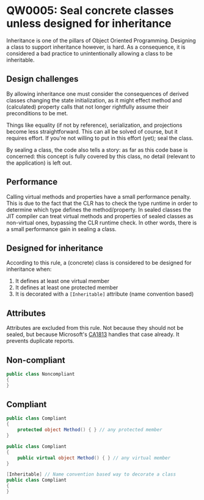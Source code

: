 # QW0005: Seal concrete classes unless designed for inheritance
Inheritance is one of the pillars of Object Oriented Programming. Designing a
class to support inheritance however, is hard. As a consequence, it is
considered a bad practice to unintentionally allowing a class to be
inheritable.

## Design challenges
By allowing inheritance one must consider the consequences of derived classes
changing the state initialization, as it might effect method and (calculated) 
property calls that not longer rightfully assume their preconditions to be met.

Things like equality (if not by reference), serialization, and projections
become less straightforward. This can all be solved of course, but it requires
effort. If you're not willing to put in this effort (yet); seal the class.

By sealing a class, the code also tells a story: as far as this code base is
concerned: this concept is fully covered by this class, no detail (relevant to
the application) is left out.

## Performance
Calling virtual methods and properties have a small performance penalty. This
is due to the fact that the CLR has to check the type runtime in order to
determine which type defines the method/property. In sealed classes the JIT
compiler can treat virtual methods and properties of sealed classes as
non-virtual ones, bypassing the CLR runtime check. In other words, there is a
small performance gain in sealing a class.

## Designed for inheritance
According to this rule, a (concrete) class is considered to be designed for
inheritance when:
1. It defines at least one virtual member
2. It defines at least one protected member
3. It is decorated with a `[Inheritable]` attribute (name convention based)

## Attributes
Attributes are excluded from this rule. Not because they should not be sealed,
but because Microsoft's [CA1813](https://learn.microsoft.com/en-us/dotnet/fundamentals/code-analysis/quality-rules/ca1813)
handles that case already. It prevents duplicate reports.

## Non-compliant
``` C#
public class Noncompliant
{
}
```

## Compliant
``` C#
public class Compliant
{
    protected object Method() { } // any protected member
}

public class Compliant
{
    public virtual object Method() { } // any virtual member
}

[Inheritable] // Name convention based way to decorate a class
public class Compliant
{
}
```
